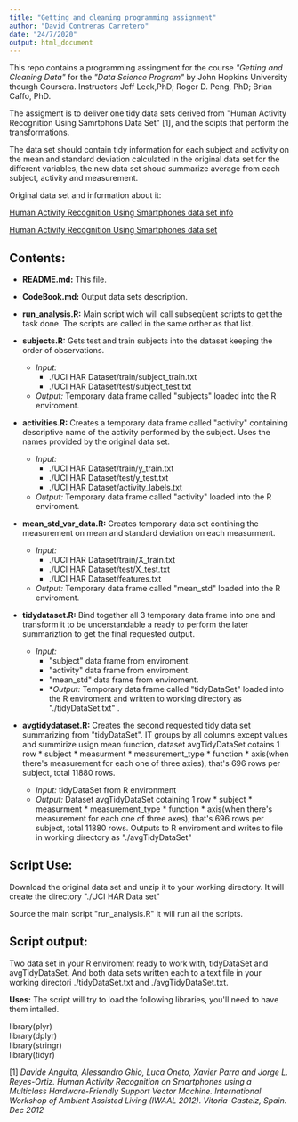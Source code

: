 ```yaml
---
title: "Getting and cleaning programming assignment"
author: "David Contreras Carretero"
date: "24/7/2020"
output: html_document
---
```


This repo contains a programming assingment for the course _"Getting and Cleaning Data"_  for the  _"Data Science Program"_ by John Hopkins University thourgh Coursera. Instructors Jeff Leek,PhD; Roger D. Peng, PhD; Brian Caffo, PhD.

The assigment is to deliver one tidy data sets derived from "Human Activity Recognition Using Samrtphons Data Set" [1], and the scipts that perform the transformations.

The  data set should contain tidy information for each subject and activity on the mean and standard deviation calculated in the original data set for the different variables, the new data set shoud summarize average from each subject, activity and measurement.

Original data set and information about it:

[Human Activity Recognition Using Smartphones data set info](http://archive.ics.uci.edu/ml/datasets/Human+Activity+Recognition+Using+Smartphones)

[Human Activity Recognition Using Smartphones data set](https://d396qusza40orc.cloudfront.net/getdata%2Fprojectfiles%2FUCI%20HAR%20Dataset.zip)


__Contents:__
---
  * __README.md:__          This file.
  
  * __CodeBook.md:__        Output data sets description.
  
  * __run_analysis.R:__     Main script wich will call subseqüent scripts to get the task done. The scripts are called in the
                            same orther as that list. 
                            
  * __subjects.R:__         Gets test and train subjects into the dataset keeping the order of observations.  
    * _Input:_ 
      - ./UCI HAR Dataset/train/subject_train.txt   
      - ./UCI HAR Dataset/test/subject_test.txt  
    * _Output:_  Temporary  data frame called "subjects" loaded into the R enviroment.  
    
                            
  * __activities.R:__       Creates a temporary data frame called "activity" containing descriptive name of the activity                                     performed by the subject. Uses the names provided by the original data set.  
    * _Input:_  
      - ./UCI HAR Dataset/train/y_train.txt  
      - ./UCI HAR Dataset/test/y_test.txt  
      - ./UCI HAR Dataset/activity_labels.txt
    * _Output:_   Temporary  data frame called "activity" loaded into the R enviroment.             
                            
  * __mean_std_var_data.R:__ Creates temporary data set contining the measurement on mean and standard deviation on each measurment.
    * _Input:_
      - ./UCI HAR Dataset/train/X_train.txt  
      - ./UCI HAR Dataset/test/X_test.txt  
      - ./UCI HAR Dataset/features.txt  
    * _Output:_   Temporary  data frame called "mean_std" loaded into the R enviroment.    
                            
  * __tidydataset.R:__     Bind together all 3 temporary data frame into one and transform it to be understandable a ready to perform the later summariztion to get the final requested output. 
    * _Input:_ 
      - "subject" data frame from enviroment.  
      - "activity" data frame from enviroment.  
      - "mean_std" data frame from enviroment.
      - *_Output:_ Temporary data frame called "tidyDataSet" loaded into the R enviroment and written to working directory as "./tidyDataSet.txt" .    
                            
  * __avgtidydataset.R:__   Creates the second requested tidy data set summarizing from "tidyDataSet". IT groups by all columns except values and summirize usign mean function, dataset avgTidyDataSet cotains 1 row * subject * measurment * measurement_type * function * axis(when there's measurement for each one of three axies), that's 696 rows per subject, total 11880 rows.

    * _Input:_  tidyDataSet from R environment
    * _Output:_ Dataset avgTidyDataSet cotaining 1 row * subject * measurment * measurement_type * function * axis(when there's measurement for each one of three axes), that's 696 rows per subject, total 11880 rows. Outputs to R enviroment and writes to file in working directory as "./avgTidyDataSet"
                       
                        
__Script Use:__
---

Download the original data set and unzip it to your working directory. It will create the directory "./UCI HAR Data set"

Source the main script "run_analysis.R" it will run all the scripts. 

__Script output:__
---
Two data set in your R enviroment ready to work with, tidyDataSet and avgTidyDataSet.
And both data sets written each to a text file in your working directori  ./tidyDataSet.txt and ./avgTidyDataSet.txt.


__Uses:__
The script will try to load the following libraries, you'll need to have them intalled.

library(plyr)  
library(dplyr)  
library(stringr)  
library(tidyr)  


[1] _Davide Anguita, Alessandro Ghio, Luca Oneto, Xavier Parra and Jorge L. Reyes-Ortiz. Human Activity Recognition on Smartphones using a Multiclass Hardware-Friendly Support Vector Machine. International Workshop of Ambient Assisted Living (IWAAL 2012). Vitoria-Gasteiz, Spain. Dec 2012_